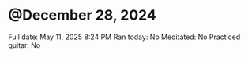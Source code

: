 # @December 28, 2024

Full date: May 11, 2025 8:24 PM
Ran today: No
Meditated: No
Practiced guitar: No